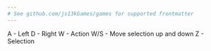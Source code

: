 ```yaml
---
# See github.com/js13kGames/games for supported frontmatter
---
```

A - Left
D - Right
W - Action
W/S - Move selection up and down
Z - Selection